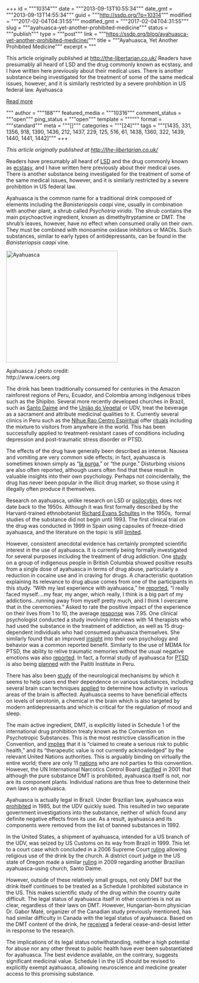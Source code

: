 +++
id = """10314"""
date = """2013-09-13T10:55:34"""
date_gmt = """2013-09-13T14:55:34"""
guid = """http://ssdp.org/?p=10314"""
modified = """2017-02-04T04:31:55"""
modified_gmt = """2017-02-04T04:31:55"""
slug = """ayahuasca-yet-another-prohibited-medicine"""
status = """publish"""
type = """post"""
link = """https://ssdp.org/blog/ayahuasca-yet-another-prohibited-medicine/"""
title = """Ayahuasca, Yet Another Prohibited Medicine"""
excerpt = """<p>This article originally published at http://the-libertarian.co.uk/ Readers have presumably all heard of LSD and the drug commonly known as ecstasy, and I have written here previously about their medical uses. There is another substance being investigated for the treatment of some of the same medical issues, however, and it is similarly restricted by a severe prohibition in US federal law. Ayahuasca</p>
<div class="h10"></div>
<p><a class="more-link2 flat" href="https://ssdp.org/blog/ayahuasca-yet-another-prohibited-medicine/">Read more</a></p>
"""
author = """188"""
featured_media = """10316"""
comment_status = """open"""
ping_status = """open"""
template = """"""
format = """standard"""
meta = """[]"""
categories = """[24]"""
tags = """[1435, 331, 1356, 918, 1390, 1436, 212, 1437, 229, 125, 516, 61, 1438, 1360, 322, 1439, 1440, 1441, 1442]"""
+++
<p dir="ltr"><em>This article originally published at <a href="http://the-libertarian.co.uk/" target="_blank">http://the-libertarian.co.<wbr />uk/</a></em></p>

<p dir="ltr">Readers have presumably all heard of <a href="http://the-libertarian.co.uk/lsd-still-excessively-restricted-despite-medical-potential/" target="_blank">LSD</a> and the drug commonly known as <a href="http://the-libertarian.co.uk/mdma/" target="_blank">ecstasy</a>, and I have written here previously about their medical uses. There is another substance being investigated for the treatment of some of the same medical issues, however, and it is similarly restricted by a severe prohibition in US federal law.</p>

<p dir="ltr">Ayahuasca is the common name for a traditional drink composed of elements including the <em>Banisteriopsis caapi</em> vine, usually in combination with another plant, a shrub called <em>Psychotria viridis</em>. The shrub contains the main psychoactive ingredient, known as dimethyltryptamine or DMT. The shrub’s leaves, however, have no effect when consumed orally on their own. They must be combined with monoamine oxidase inhibitors or MAOIs. Such substances, similar to early types of antidepressants, can be found in the <em>Banisteriopsis caapi</em> vine.</p>





<div id="attachment_10316" style="width: 310px" class="wp-caption alignright"><a href="http://www.iceers.org"><img class="size-medium wp-image-10316  " title="Ayahuasca" alt="Ayahuasca" src="http://ssdp.org/assets/2013/09/Ayahuasca-300x300.jpg" width="300" height="300" /></a><p class="wp-caption-text">Ayahuasca / photo credit: http://www.iceers.org</p></div>

<p dir="ltr">The drink has been traditionally consumed for centuries in the Amazon rainforest regions of Peru, Ecuador, and Colombia among indigenous tribes such as the Shipibo. Several more recently developed churches in Brazil, such as <a href="https://en.wikipedia.org/wiki/Santo_Daime" target="_blank">Santo Daime</a> and the <a href="https://en.wikipedia.org/wiki/Uni%C3%A3o_do_Vegetal" target="_blank">União do Vegetal</a> or UDV, treat the beverage as a sacrament and attribute medicinal qualities to it. Currently several clinics in Peru such as the <a href="http://www.nihuerao.com/eng/" target="_blank">Nihue Rao Centro Espiritual</a> offer <a href="https://www.youtube.com/watch?v=ukzVNsAKHAs#t=04m38s" target="_blank">rituals</a> including the mixture to visitors from anywhere in the world. This has been successfully applied to treatment-resistant cases of conditions including depression and post-traumatic stress disorder or PTSD.</p>

<p dir="ltr">The effects of the drug have generally been described as intense. Nausea and vomiting are very common side effects; in fact, ayahuasca is sometimes known simply as &#8220;<a href="http://www.singingtotheplants.com/what-is-ayahuasca/" target="_blank">la purga</a>,&#8221; or &#8220;the purge.&#8221; Disturbing visions are also often reported, although users often find that these result in valuable insights into their own psychology. Perhaps not coincidentally, the drug has never been popular in the illicit drug market, so those using it illegally often produce it themselves.</p>

<p dir="ltr">Research on ayahuasca, unlike research on LSD or <a href="http://the-libertarian.co.uk/psilocybin-still-strictly-prohibited-despite-medical-potential/" target="_blank">psilocybin</a>, does not date back to the 1950s. Although it was first formally described by the Harvard-trained ethnobotanist <a href="https://en.wikipedia.org/wiki/Richard_Evans_Schultes" target="_blank">Richard Evans Schultes</a> in the 1950s,  formal studies of the substance did not begin until 1993. The first clinical trial on the drug was conducted in 1999 in Spain using capsules of freeze-dried ayahuasca, and the literature on the topic is still <a href="http://iceers.org/science-interest-ayahuasca.php" target="_blank">limited</a>.</p>

<p dir="ltr">However, consistent anecdotal evidence has certainly prompted scientific interest in the use of ayahuasca. It is currently being formally investigated for several purposes including the treatment of drug addiction. One <a href="https://www.youtube.com/watch?v=Rl-dfpo4Br8" target="_blank">study</a> on a group of indigenous people in British Columbia showed positive results from a single dose of ayahuasca in terms of drug abuse, particularly a reduction in cocaine use and in craving for drugs. A characteristic quotation explaining its relevance to drug abuse comes from one of the participants in this study. “With my last experience with ayahuasca,” he <a href="https://www.youtube.com/watch?v=Rl-dfpo4Br8#t=14m35s" target="_blank">reported</a>, “I really faced myself&#8230;.my fear, my anger, which really, I think is a big part of my addictions&#8230;running away from myself pretty much, and I think I overcame that in the ceremonies.” Asked to rate the positive impact of the experience on their lives from 1 to 10, the average <a href="https://www.youtube.com/watch?v=Rl-dfpo4Br8#t=14m15s" target="_blank">response</a> was 7.95. One clinical psychologist conducted a study involving interviews with 14 therapists who had used the substance in the treatment of addiction, as well as 15 drug-dependent individuals who had consumed ayahuasca themselves. She similarly found that an improved <a href="https://www.youtube.com/watch?v=buHXsQ0-grI#t=09m04s" target="_blank">insight</a> into their own psychology and behavior was a common reported benefit. Similarly to the use of MDMA for PTSD, the ability to relive traumatic memories without the usual negative emotions was also <a href="https://www.youtube.com/watch?v=buHXsQ0-grI#t=07m30s" target="_blank">reported</a>. In fact, a formal study of ayahuasca for <a href="https://www.youtube.com/watch?v=uYYqfCNQyxQ#t=00m28s" target="_blank">PTSD</a> is also being <a href="http://www.maps.org/news-letters/v22n3/v22n3_29-31.pdf" target="_blank">planned</a> with the Paititi Institute in Peru.</p>

<p dir="ltr">There has also been <a href="https://www.youtube.com/watch?v=keMwdgnx6mI#t=0m33s" target="_blank">study</a> of the neurological mechanisms by which it seems to help users end their dependence on various substances, including several brain scan techniques <a href="https://www.youtube.com/watch?v=H5pTYrUOAb4" target="_blank">applied</a> to determine how activity in various areas of the brain is affected. Ayahuasca seems to have beneficial effects on levels of serotonin, a chemical in the brain which is also targeted by modern antidepressants and which is critical for the regulation of mood and sleep.</p>

<p dir="ltr">The main active ingredient, DMT, is explicitly listed in Schedule 1 of the international drug prohibition treaty known as the Convention on Psychotropic Substances. This is the most restrictive classification in the Convention, and <a href="https://en.wikipedia.org/wiki/Convention_on_Psychotropic_Substances#Schedules_of_Controlled_Substances" target="_blank">implies</a> that it is &#8220;claimed to create a serious risk to public health,&#8221; and its &#8220;therapeutic value is not currently acknowledged&#8221; by the relevant United Nations authorities. This is arguably binding on virtually the entire world; there are only 11 <a href="https://en.wikipedia.org/wiki/Convention_on_Psychotropic_Substances#Member_states" target="_blank">nations</a> who are not parties to this convention. However, the UN International Narcotics Control Board <a href="https://www.erowid.org/chemicals/ayahuasca/ayahuasca_law10.shtml" target="_blank">clarified</a> in 2001 that although the pure substance DMT is prohibited, ayahuasca itself is not, nor are its component plants. Individual nations are thus free to determine their own laws on ayahuasca.</p>

<p dir="ltr">Ayahuasca is actually legal in Brazil. Under Brazilian law, ayahuasca was <a href="https://www.erowid.org/chemicals/ayahuasca/ayahuasca_info7.shtml" target="_blank">prohibited</a> in 1985, but the UDV quickly sued. This resulted in two separate government investigations into the substance, neither of which found any definite negative effects from its use. As a result, ayahuasca and its components were removed from the list of banned substances in 1992.</p>

<p dir="ltr">In the United States, a shipment of ayahuasca, intended for a US branch of the UDV, was seized by US Customs on its way from Brazil in 1999. This let to a court case which concluded in a 2006 Supreme Court <a href="https://en.wikipedia.org/wiki/Gonzales_v._O_Centro_Espirita_Beneficente_Uniao_do_Vegetal" target="_blank">ruling</a> allowing religious use of the drink by the church. A district court judge in the US state of Oregon made a similar <a href="http://csp.org/society/docs/SantoDaimeAshland20090318.pdf" target="_blank">ruling</a> in 2009 regarding another Brazilian ayahuasca-using church, Santo Daime.</p>

<p dir="ltr">However, outside of these relatively small groups, not only DMT but the drink itself continues to be treated as a Schedule I prohibited substance in the US. This makes scientific study of the drug within the country quite difficult. The legal status of ayahuasca itself in other countries is not as clear, regardless of their laws on DMT. However, Hungarian-born physician Dr. Gabor Maté, organizer of the Canadian study previously mentioned, has had similar difficulty in Canada with the legal status of ayahuasca. Based on the DMT content of the drink, he <a href="https://www.youtube.com/watch?v=Rl-dfpo4Br8#t=22m41s" target="_blank">received</a> a federal cease-and-desist letter in response to the research.</p>

The implications of its legal status notwithstanding, neither a high potential for abuse nor any other threat to public health have ever been substantiated for ayahuasca. The best evidence available, on the contrary, suggests significant medicinal value. Schedule I in the US should be revised to explicitly exempt ayahuasca, allowing neuroscience and medicine greater access to this promising substance.

